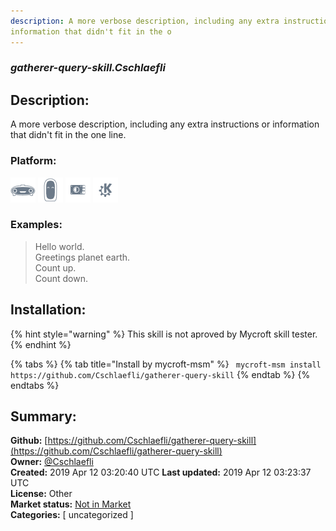 ```yaml
---
description: A more verbose description, including any extra instructions or
information that didn't fit in the o
---
```


### _gatherer-query-skill.Cschlaefli_  
## Description:  
A more verbose description, including any extra instructions or
information that didn't fit in the one line.  
  
### Platform:  
 ![Mark I](../.gitbook/assets/mark-1-icon.png)  ![Mark II](../.gitbook/assets/mark-2-icon.png)  ![Picroft](../.gitbook/assets/picroft-icon.png)  ![plasmoid](../.gitbook/assets/kde.png)   
### Examples:  
> Hello world.  
> Greetings planet earth.  
> Count up.  
> Count down.  
  
## Installation:  
{% hint style="warning" %}
This skill is not aproved by Mycroft skill tester.
{% endhint %}
    
{% tabs %}
{% tab title="Install by mycroft-msm" %}
``` mycroft-msm install https://github.com/Cschlaefli/gatherer-query-skill```
{% endtab %}
  {% endtabs %}
    
## Summary:  
**Github:** [https://github.com/Cschlaefli/gatherer-query-skill](https://github.com/Cschlaefli/gatherer-query-skill)  
**Owner:** [@Cschlaefli](https://github.com/Cschlaefli)  
**Created:** 2019 Apr 12 03:20:40 UTC  **Last updated:** 2019 Apr 12 03:23:37 UTC  
**License:** Other  
**Market status:** [Not in Market](https://market.mycroft.ai/skill/)  
**Categories:** [ uncategorized ]   
